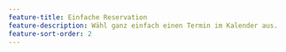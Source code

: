 ```yaml
---
feature-title: Einfache Reservation
feature-description: Wähl ganz einfach einen Termin im Kalender aus.
feature-sort-order: 2
---
```

